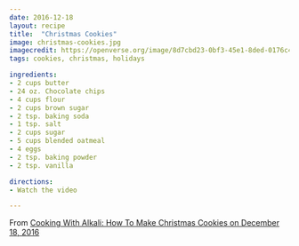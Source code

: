 ```yaml
---
date: 2016-12-18
layout: recipe
title:  "Christmas Cookies"
image: christmas-cookies.jpg
imagecredit: https://openverse.org/image/8d7cbd23-0bf3-45e1-8ded-0176c496c4f6
tags: cookies, christmas, holidays

ingredients:
- 2 cups butter
- 24 oz. Chocolate chips
- 4 cups flour
- 2 cups brown sugar
- 2 tsp. baking soda
- 1 tsp. salt
- 2 cups sugar
- 5 cups blended oatmeal
- 4 eggs
- 2 tsp. baking powder
- 2 tsp. vanilla

directions:
- Watch the video

---
```



From [Cooking With Alkali: How To Make Christmas Cookies on December 18, 2016](https://www.youtube.com/watch?v=XJTSgdGmoWQ&list=PLQYPT6tB8lNZiHXGgc2kKrcj1FABFiiek&index=18)
